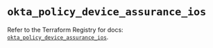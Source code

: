 # `okta_policy_device_assurance_ios`

Refer to the Terraform Registry for docs: [`okta_policy_device_assurance_ios`](https://registry.terraform.io/providers/okta/okta/4.14.0/docs/resources/policy_device_assurance_ios).
